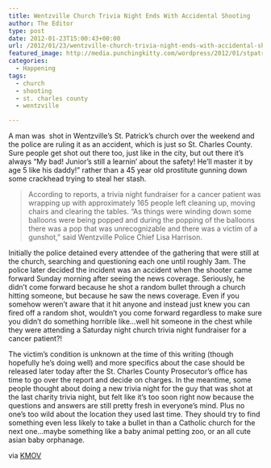 ```yaml
---
title: Wentzville Church Trivia Night Ends With Accidental Shooting
author: The Editor
type: post
date: 2012-01-23T15:00:43+00:00
url: /2012/01/23/wentzville-church-trivia-night-ends-with-accidental-shooting/
featured_image: http://media.punchingkitty.com/wordpress/2012/01/stpatrickschurch.jpg
categories:
  - Happening
tags:
  - church
  - shooting
  - st. charles county
  - wentzville

---
```

A man was  shot in Wentzville&#8217;s St. Patrick&#8217;s church over the weekend and the police are ruling it as an accident, which is just so St. Charles County. Sure people get shot out there too, just like in the city, but out there it&#8217;s always &#8220;My bad! Junior&#8217;s still a learnin&#8217; about the safety! He&#8217;ll master it by age 5 like his daddy!&#8221; rather than a 45 year old prostitute gunning down some crackhead trying to steal her stash.

> According to reports, a trivia night fundraiser for a cancer patient was wrapping up with approximately 165 people left cleaning up, moving chairs and clearing the tables. &#8220;As things were winding down some balloons were being popped and during the popping of the balloons there was a pop that was unrecognizable and there was a victim of a gunshot,&#8221; said Wentzville Police Chief Lisa Harrison.

Initially the police detained every attendee of the gathering that were still at the church, searching and questioning each one until roughly 3am. The police later decided the incident was an accident when the shooter came forward Sunday morning after seeing the news coverage. Seriously, he didn&#8217;t come forward because he shot a random bullet through a church hitting someone, but because he saw the news coverage. Even if you somehow weren&#8217;t aware that it hit anyone and instead just knew you can fired off a random shot, wouldn&#8217;t you come forward regardless to make sure you didn&#8217;t do something horrible like&#8230;well hit someone in the chest while they were attending a Saturday night church trivia night fundraiser for a cancer patient?!

The victim&#8217;s condition is unknown at the time of this writing (though hopefully he&#8217;s doing well) and more specifics about the case should be released later today after the St. Charles County Prosecutor’s office has time to go over the report and decide on charges. In the meantime, some people thought about doing a new trivia night for the guy that was shot at the last charity trivia night, but felt like it&#8217;s too soon right now because the questions and answers are still pretty fresh in everyone&#8217;s mind. Plus no one&#8217;s too wild about the location they used last time. They should try to find something even less likely to take a bullet in than a Catholic church for the next one&#8230;maybe something like a baby animal petting zoo, or an all cute asian baby orphanage.

via <a href="http://www.kmov.com/news/local/Suspect-opens-fire-during-cancer-patient-benifit-at-Wentzville-church-137848593.html" target="_blank">KMOV</a>